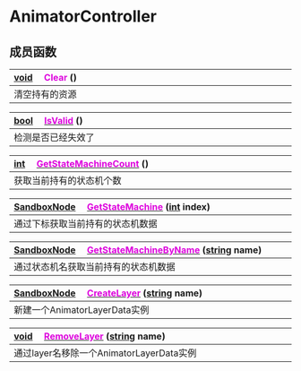 # AnimatorController

## 成员函数

|<div style="width:700px">[void](/Api/DataType/Void.md) &emsp;<font color="dd00dd">Clear</font> ()</div>|
|:---|
|清空持有的资源|

|<div style="width:700px">[bool](/Api/DataType/Bool.md) &emsp;[<font color="dd00dd">IsValid</font>](/Api/Classes/Animation/AnimatorController_F/IsValid.md) ()</div>|
|:---|
|检测是否已经失效了|

|<div style="width:700px">[int](/Api/DataType/Number.md) &emsp;[<font color="dd00dd">GetStateMachineCount</font>](/Api/Classes/Animation/AnimatorController_F/GetStateMachineCount.md) ()</div>|
|:---|
|获取当前持有的状态机个数|

|<div style="width:700px">[SandboxNode](/Api/Classes/Base/SandboxNode.md) &emsp;[<font color="dd00dd">GetStateMachine</font>](/Api/Classes/Animation/AnimatorController_F/GetStateMachine.md) ([int](/Api/DataType/Number.md) index)</div>|
|:---|
|通过下标获取当前持有的状态机数据|

|<div style="width:700px">[SandboxNode](/Api/Classes/Base/SandboxNode.md) &emsp;[<font color="dd00dd">GetStateMachineByName</font>](/Api/Classes/Animation/AnimatorController_F/GetStateMachineByName.md) ([string](/Api/DataType/String.md) name)</div>|
|:---|
|通过状态机名获取当前持有的状态机数据|

|<div style="width:700px">[SandboxNode](/Api/Classes/Base/SandboxNode.md) &emsp;[<font color="dd00dd">CreateLayer</font>](/Api/Classes/Animation/AnimatorController_F/CreateLayer.md) ([string](/Api/DataType/String.md) name)</div>|
|:---|
|新建一个AnimatorLayerData实例|

|<div style="width:700px">[void](/Api/DataType/Void.md) &emsp;[<font color="dd00dd">RemoveLayer</font>](/Api/Classes/Animation/AnimatorController_F/RemoveLayer.md) ([string](/Api/DataType/String.md) name)</div>|
|:---|
|通过layer名移除一个AnimatorLayerData实例|

